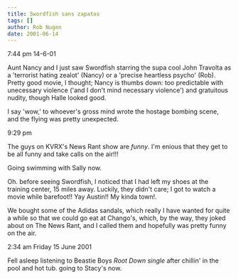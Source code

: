 ```yaml
---
title: Swordfish sans zapatos
tags: []
author: Rob Nugen
date: 2001-06-14
---
```


<p class=date>7:44 pm 14-6-01</p>

<p>Aunt Nancy and I just saw Swordfish starring the supa cool John
Travolta as a 'terrorist hating zealot' (Nancy) or a 'precise
heartless psycho' (Rob).  Pretty good movie, I thought; Nancy is
thumbs down: too predictable with unecessary violence ('and I don't
mind necessary violence') and gratuitous nudity, though Halle looked
good.</p>

<p>I say 'wow,' to whoever's gross mind wrote the hostage bombing
scene, and the flying was pretty unexpected.</p>

<p class=date>9:29 pm</p>

<p>The guys on KVRX's News Rant show are <em>funny</em>.  I'm enious
that they get to be all funny and take calls on the air!!!</p>

<p>Going swimming with Sally now.</p>

<p>Oh.  before seeing Swordfish, I noticed that I had left my shoes at
the training center, 15 miles away.  Luckily, they didn't care; I got
to watch a movie while barefoot!!  Yay Austin!!  My kinda town!.</p>

<p>We bought some of the Adidas sandals, which really I have wanted
for quite a while so that we could go eat at Chango's, which, by the
way, they joked about on The News Rant, and I called them and
hopefully was pretty funny on the air. </p>

<p class=date>2:34 am Friday 15 June 2001</p>

<p>Fell asleep listening to Beastie Boys <em>Root Down single</em>
after chillin' in the pool and hot tub.  going to Stacy's now.</p>
